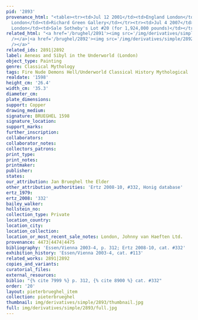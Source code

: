 ```yaml
---
pid: '2893'
provenance_html: "<table><tr><td>Jul 12 2001</td><td>England London</td><td>Sale Christie's</td></tr><tr><td>2002</td><td>England
  London</td><td>Richard Green Gallery</td></tr><tr><td>Jul 4 2007</td><td>England
  London</td><td>Sale Sotheby's Lot #20 (for 1,924,000 pounds)</td></tr></table>"
related_html: "<a href='/brughel/2891'><img src='/img/derivatives/simple/2891/thumbnail.jpg'
  /></a>|<a href='/brughel/2892'><img src='/img/derivatives/simple/2892/thumbnail.jpg'
  /></a>"
related_ids: 2891|2892
label: Aeneas and Sibyl in the Underworld (London)
object_type: Painting
genre: Classical Mythology
tags: Fire Nude Demons Hell/Underworld Classical History Mythological
realdate: '1598'
height_cm: '26.4'
width_cm: '35.3'
diameter_cm: 
plate_dimensions: 
support: Copper
drawing_medium: 
signature: BRUEGHEL 1598
signature_location: 
support_marks: 
further_inscription: 
collaborators: 
collaborator_notes: 
collectors_patrons: 
print_type: 
print_notes: 
printmaker: 
publisher: 
states: 
our_attribution: Jan Brueghel the Elder
other_attribution_authorities: 'Ertz 2008-10, #332, Honig database'
ertz_1979: 
ertz_2008: '332'
bailey_walker: 
hollstein_no: 
collection_type: Private
location_country: 
location_city: 
location_collection: 
location_or_most_recent_sale_notes: London, Johnny van Haeften Ltd.
provenance: 4473|4474|4475
bibliography: 'Essen/Vienna 2003-4, p. 312; Ertz 2008-10, cat. #332'
exhibition_history: 'Essen/Vienna 2003-4, cat. #113'
related_works: 2891|2892
copies_and_variants: 
curatorial_files: 
external_resources: 
biblio: "{% cite 7999 %} p. 312, {% cite 8900 %} cat. #332"
order: '20'
layout: pieterbrueghel_item
collection: pieterbrueghel
thumbnail: img/derivatives/simple/2893/thumbnail.jpg
full: img/derivatives/simple/2893/full.jpg
---
```

